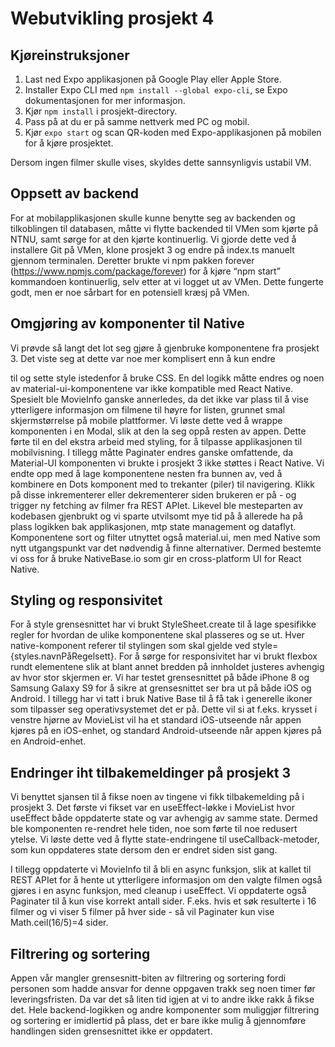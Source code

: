 # Webutvikling prosjekt 4

## Kjøreinstruksjoner
1. Last ned Expo applikasjonen på Google Play eller Apple Store.
2. Installer Expo CLI med `npm install --global expo-cli`, se Expo dokumentasjonen for mer informasjon.
3. Kjør `npm install` i prosjekt-directory.
4. Pass på at du er på samme nettverk med PC og mobil.
5. Kjør `expo start` og scan QR-koden med Expo-applikasjonen på mobilen for å kjøre prosjektet.

Dersom ingen filmer skulle vises, skyldes dette sannsynligvis ustabil VM.



## Oppsett av backend
For at mobilapplikasjonen skulle kunne benytte seg av backenden og tilkoblingen til databasen, måtte vi flytte backended til VMen som kjørte på NTNU, samt sørge for at den kjørte kontinuerlig. Vi gjorde dette ved å installere Git på VMen, klone prosjekt 3 og endre på index.ts manuelt gjennom terminalen. Deretter brukte vi npm pakken forever (https://www.npmjs.com/package/forever) for å kjøre “npm start” kommandoen kontinuerlig, selv etter at vi logget ut av VMen. Dette fungerte godt, men er noe sårbart for en potensiell kræsj på VMen.


## Omgjøring av komponenter til Native
Vi prøvde så langt det lot seg gjøre å gjenbruke komponentene fra prosjekt 3. Det viste seg at dette var noe mer komplisert enn å kun endre <div> til <View> og sette style istedenfor å bruke CSS. En del logikk måtte endres og noen av material-ui-komponentene var ikke kompatible med React Native. Spesielt ble MovieInfo ganske annerledes, da det ikke var plass til å vise ytterligere informasjon om filmene til høyre for listen, grunnet smal skjermstørrelse på mobile plattformer. Vi løste dette ved å wrappe komponenten i en Modal, slik at den la seg oppå resten av appen. Dette førte til en del ekstra arbeid med styling, for å tilpasse applikasjonen til mobilvisning. I tillegg måtte Paginater endres ganske omfattende, da Material-UI komponenten vi brukte i prosjekt 3 ikke støttes i React Native. Vi endte opp med å lage komponentene nesten fra bunnen av, ved å kombinere en Dots komponent med to trekanter (piler) til navigering. Klikk på disse inkrementerer eller dekrementerer siden brukeren er på - og trigger ny fetching av filmer fra REST APIet. Likevel ble mesteparten av kodebasen gjenbrukt og vi sparte utvilsomt mye tid på å allerede ha på plass logikken bak applikasjonen, mtp state management og dataflyt. Komponentene sort og filter utnyttet også material.ui, men med Native som nytt utgangspunkt var det nødvendig å finne alternativer. Dermed bestemte vi oss for å bruke NativeBase.io som gir en cross-platform UI for React Native.


## Styling og responsivitet
For å style grensesnittet har vi brukt StyleSheet.create til å lage spesifikke regler for hvordan de ulike komponentene skal plasseres og se ut. Hver native-komponent referer til stylingen som skal gjelde ved style={styles.navnPåRegelsett}. For å sørge for responsivitet har vi brukt flexbox rundt elementene slik at blant annet bredden på innholdet justeres avhengig av hvor stor skjermen er. Vi har testet grensesnittet på både iPhone 8 og Samsung Galaxy S9 for å sikre at grensesnittet ser bra ut på både iOS og Android. I tillegg har vi tatt i bruk Native Base til å få tak i generelle ikoner som tilpasser seg operativsystemet det er på. Dette vil si at f.eks. krysset i venstre hjørne av MovieList vil ha et standard iOS-utseende når appen kjøres på en iOS-enhet, og standard Android-utseende når appen kjøres på en Android-enhet.


## Endringer iht tilbakemeldinger på prosjekt 3
Vi benyttet sjansen til å fikse noen av tingene vi fikk tilbakemelding på i prosjekt 3. Det første vi fikset var en useEffect-løkke i MovieList hvor useEffect både oppdaterte state og var avhengig av samme state. Dermed ble komponenten re-rendret hele tiden, noe som førte til noe redusert ytelse. Vi løste dette ved å flytte state-endringene til useCallback-metoder, som kun oppdateres state dersom den er endret siden sist gang.

I tillegg oppdaterte vi MovieInfo til å bli en async funksjon, slik at kallet til REST APIet for å hente ut ytterligere informasjon om den valgte filmen også gjøres i en async funksjon, med cleanup i useEffect. Vi oppdaterte også Paginater til å kun vise korrekt antall sider. F.eks. hvis et søk resulterte i 16 filmer og vi viser 5 filmer på hver side - så vil Paginater kun vise Math.ceil(16/5)=4 sider.


## Filtrering og sortering
Appen vår mangler grensesnitt-biten av filtrering og sortering fordi personen som hadde ansvar for denne oppgaven trakk seg noen timer før leveringsfristen. Da var det så liten tid igjen at vi to andre ikke rakk å fikse det. Hele backend-logikken og andre komponenter som muliggjør filtrering og sortering er imidlertid på plass, det er bare ikke mulig å gjennomføre handlingen siden grensesnittet ikke er oppdatert.
